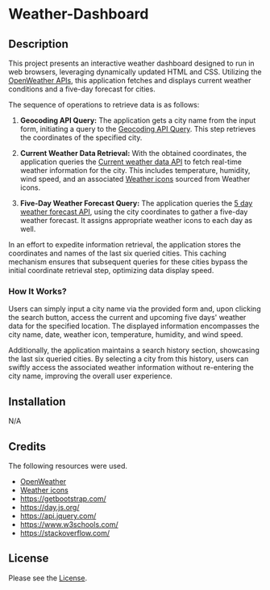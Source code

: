 # Weather-Dashboard

## Description

This project presents an interactive weather dashboard designed to run in web browsers, leveraging dynamically updated HTML and CSS. Utilizing the [OpenWeather APIs](https://openweathermap.org/), this application fetches and displays current weather conditions and a five-day forecast for cities.

The sequence of operations to retrieve data is as follows:

1. **Geocoding API Query:** The application gets a city name from the input form, initiating a query to the [Geocoding API Query](https://openweathermap.org/api/geocoding-api). This step retrieves the coordinates of the specified city.

2. **Current Weather Data Retrieval:** With the obtained coordinates, the application queries the [Current weather data API](https://openweathermap.org/current) to fetch real-time weather information for the city. This includes temperature, humidity, wind speed, and an associated [Weather icons](https://openweathermap.org/weather-conditions#Weather-Condition-Codes-2) sourced from Weather icons.

3. **Five-Day Weather Forecast Query:** The application queries the [5 day weather forecast API](https://openweathermap.org/forecast5), using the city coordinates to gather a five-day weather forecast. It assigns appropriate weather icons to each day as well.

In an effort to expedite information retrieval, the application stores the coordinates and names of the last six queried cities. This caching mechanism ensures that subsequent queries for these cities bypass the initial coordinate retrieval step, optimizing data display speed.

### How It Works?

Users can simply input a city name via the provided form and, upon clicking the search button, access the current and upcoming five days' weather data for the specified location. The displayed information encompasses the city name, date, weather icon, temperature, humidity, and wind speed.

Additionally, the application maintains a search history section, showcasing the last six queried cities. By selecting a city from this history, users can swiftly access the associated weather information without re-entering the city name, improving the overall user experience.

## Installation

N/A

## Credits

The following resources were used.

* [OpenWeather](https://openweathermap.org/)
* [Weather icons](https://openweathermap.org/weather-conditions#Weather-Condition-Codes-2)
* https://getbootstrap.com/
* https://day.js.org/
* https://api.jquery.com/
* https://www.w3schools.com/
* https://stackoverflow.com/

## License

Please see the [License](./LICENSE).